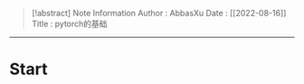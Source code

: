 > [!abstract] Note Information
> Author : AbbasXu
> Date : [[2022-08-16]]
> Title : pytorch的基础

---
# Start